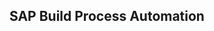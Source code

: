 <!-- dc-ref-arch-metadata : 
    {
        "id": "ref-arch-sap-buile-process-automation",
        "name": "Build cross system workflow on SAP BTP (tbc)",
        "shortDescription": "...",
        "archDiagramLink": "images/sbpa.png",
        "tags": "Automation",
        "category": "Application-Development-and-Automation"
    }
dc-ref-arch-metadata  -->
<!-- dc-ref-arch-detail-page-start -->
## **SAP Build Process Automation**